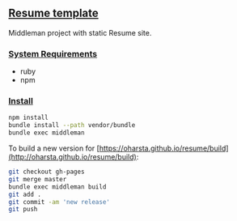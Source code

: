 ## [Resume template](#resume-template)

Middleman project with static Resume site.

### [System Requirements](#system-requirements)

- ruby
- npm

### [Install](#install)

```bash
npm install
bundle install --path vendor/bundle
bundle exec middleman
```

To build a new version for [https://oharsta.github.io/resume/build](http://oharsta.github.io/resume/build):

```bash
git checkout gh-pages
git merge master
bundle exec middleman build
git add .
git commit -am 'new release'
git push
```
